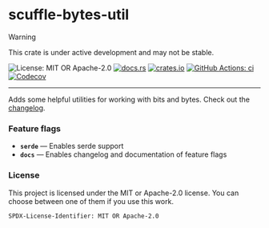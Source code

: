 <!-- cargo-sync-rdme title [[ -->
# scuffle-bytes-util
<!-- cargo-sync-rdme ]] -->

> [!WARNING]  
> This crate is under active development and may not be stable.

<!-- cargo-sync-rdme badge [[ -->
![License: MIT OR Apache-2.0](https://img.shields.io/crates/l/scuffle-bytes-util.svg?style=flat-square)
[![docs.rs](https://img.shields.io/docsrs/scuffle-bytes-util.svg?logo=docs.rs&style=flat-square)](https://docs.rs/scuffle-bytes-util)
[![crates.io](https://img.shields.io/crates/v/scuffle-bytes-util.svg?logo=rust&style=flat-square)](https://crates.io/crates/scuffle-bytes-util)
[![GitHub Actions: ci](https://img.shields.io/github/actions/workflow/status/scufflecloud/scuffle/ci.yaml.svg?label=ci&logo=github&style=flat-square)](https://github.com/scufflecloud/scuffle/actions/workflows/ci.yaml)
[![Codecov](https://img.shields.io/codecov/c/github/scufflecloud/scuffle.svg?label=codecov&logo=codecov&style=flat-square)](https://codecov.io/gh/scufflecloud/scuffle)
<!-- cargo-sync-rdme ]] -->

---

<!-- cargo-sync-rdme rustdoc [[ -->
Adds some helpful utilities for working with bits and bytes.
Check out the [changelog](./CHANGELOG.md).

### Feature flags

* **`serde`** —  Enables serde support
* **`docs`** —  Enables changelog and documentation of feature flags

### License

This project is licensed under the MIT or Apache-2.0 license.
You can choose between one of them if you use this work.

`SPDX-License-Identifier: MIT OR Apache-2.0`
<!-- cargo-sync-rdme ]] -->
